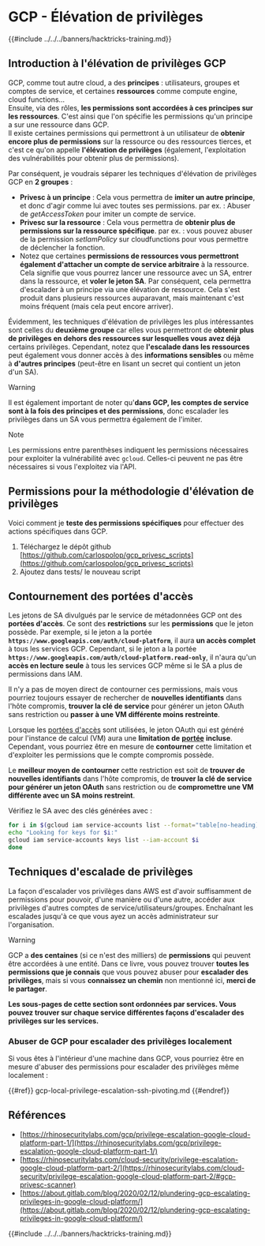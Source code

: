 # GCP - Élévation de privilèges

{{#include ../../../banners/hacktricks-training.md}}

## Introduction à l'élévation de privilèges GCP <a href="#introduction-to-gcp-privilege-escalation" id="introduction-to-gcp-privilege-escalation"></a>

GCP, comme tout autre cloud, a des **principes** : utilisateurs, groupes et comptes de service, et certaines **ressources** comme compute engine, cloud functions…\
Ensuite, via des rôles, **les permissions sont accordées à ces principes sur les ressources**. C'est ainsi que l'on spécifie les permissions qu'un principe a sur une ressource dans GCP.\
Il existe certaines permissions qui permettront à un utilisateur de **obtenir encore plus de permissions** sur la ressource ou des ressources tierces, et c'est ce qu'on appelle **l'élévation de privilèges** (également, l'exploitation des vulnérabilités pour obtenir plus de permissions).

Par conséquent, je voudrais séparer les techniques d'élévation de privilèges GCP en **2 groupes** :

- **Privesc à un principe** : Cela vous permettra de **imiter un autre principe**, et donc d'agir comme lui avec toutes ses permissions. par ex. : Abuser de _getAccessToken_ pour imiter un compte de service.
- **Privesc sur la ressource** : Cela vous permettra de **obtenir plus de permissions sur la ressource spécifique**. par ex. : vous pouvez abuser de la permission _setIamPolicy_ sur cloudfunctions pour vous permettre de déclencher la fonction.
- Notez que certaines **permissions de ressources vous permettront également d'attacher un compte de service arbitraire** à la ressource. Cela signifie que vous pourrez lancer une ressource avec un SA, entrer dans la ressource, et **voler le jeton SA**. Par conséquent, cela permettra d'escalader à un principe via une élévation de ressource. Cela s'est produit dans plusieurs ressources auparavant, mais maintenant c'est moins fréquent (mais cela peut encore arriver).

Évidemment, les techniques d'élévation de privilèges les plus intéressantes sont celles du **deuxième groupe** car elles vous permettront de **obtenir plus de privilèges en dehors des ressources sur lesquelles vous avez déjà** certains privilèges. Cependant, notez que **l'escalade dans les ressources** peut également vous donner accès à des **informations sensibles** ou même à **d'autres principes** (peut-être en lisant un secret qui contient un jeton d'un SA).

> [!WARNING]
> Il est également important de noter qu'**dans GCP, les comptes de service sont à la fois des principes et des permissions**, donc escalader les privilèges dans un SA vous permettra également de l'imiter.

> [!NOTE]
> Les permissions entre parenthèses indiquent les permissions nécessaires pour exploiter la vulnérabilité avec `gcloud`. Celles-ci peuvent ne pas être nécessaires si vous l'exploitez via l'API.

## Permissions pour la méthodologie d'élévation de privilèges

Voici comment je **teste des permissions spécifiques** pour effectuer des actions spécifiques dans GCP.

1. Téléchargez le dépôt github [https://github.com/carlospolop/gcp_privesc_scripts](https://github.com/carlospolop/gcp_privesc_scripts)
2. Ajoutez dans tests/ le nouveau script

## Contournement des portées d'accès <a href="#bypassing-access-scopes" id="bypassing-access-scopes"></a>

Les jetons de SA divulgués par le service de métadonnées GCP ont des **portées d'accès**. Ce sont des **restrictions** sur les **permissions** que le jeton possède. Par exemple, si le jeton a la portée **`https://www.googleapis.com/auth/cloud-platform`**, il aura **un accès complet** à tous les services GCP. Cependant, si le jeton a la portée **`https://www.googleapis.com/auth/cloud-platform.read-only`**, il n'aura qu'un **accès en lecture seule** à tous les services GCP même si le SA a plus de permissions dans IAM.

Il n'y a pas de moyen direct de contourner ces permissions, mais vous pourriez toujours essayer de rechercher de **nouvelles identifiants** dans l'hôte compromis, **trouver la clé de service** pour générer un jeton OAuth sans restriction ou **passer à une VM différente moins restreinte**.

Lorsque les [portées d'accès](https://cloud.google.com/compute/docs/access/service-accounts#accesscopesiam) sont utilisées, le jeton OAuth qui est généré pour l'instance de calcul (VM) aura une **limitation de** [**portée**](https://oauth.net/2/scope/) **incluse**. Cependant, vous pourriez être en mesure de **contourner** cette limitation et d'exploiter les permissions que le compte compromis possède.

Le **meilleur moyen de contourner** cette restriction est soit de **trouver de nouvelles identifiants** dans l'hôte compromis, de **trouver la clé de service pour générer un jeton OAuth** sans restriction ou de **compromettre une VM différente avec un SA moins restreint**.

Vérifiez le SA avec des clés générées avec :
```bash
for i in $(gcloud iam service-accounts list --format="table[no-heading](email)"); do
echo "Looking for keys for $i:"
gcloud iam service-accounts keys list --iam-account $i
done
```
## Techniques d'escalade de privilèges

La façon d'escalader vos privilèges dans AWS est d'avoir suffisamment de permissions pour pouvoir, d'une manière ou d'une autre, accéder aux privilèges d'autres comptes de service/utilisateurs/groupes. Enchaînant les escalades jusqu'à ce que vous ayez un accès administrateur sur l'organisation.

> [!WARNING]
> GCP a **des centaines** (si ce n'est des milliers) de **permissions** qui peuvent être accordées à une entité. Dans ce livre, vous pouvez trouver **toutes les permissions que je connais** que vous pouvez abuser pour **escalader des privilèges**, mais si vous **connaissez un chemin** non mentionné ici, **merci de le partager**.

**Les sous-pages de cette section sont ordonnées par services. Vous pouvez trouver sur chaque service différentes façons d'escalader des privilèges sur les services.**

### Abuser de GCP pour escalader des privilèges localement

Si vous êtes à l'intérieur d'une machine dans GCP, vous pourriez être en mesure d'abuser des permissions pour escalader des privilèges même localement :

{{#ref}}
gcp-local-privilege-escalation-ssh-pivoting.md
{{#endref}}

## Références

- [https://rhinosecuritylabs.com/gcp/privilege-escalation-google-cloud-platform-part-1/](https://rhinosecuritylabs.com/gcp/privilege-escalation-google-cloud-platform-part-1/)
- [https://rhinosecuritylabs.com/cloud-security/privilege-escalation-google-cloud-platform-part-2/](https://rhinosecuritylabs.com/cloud-security/privilege-escalation-google-cloud-platform-part-2/#gcp-privesc-scanner)
- [https://about.gitlab.com/blog/2020/02/12/plundering-gcp-escalating-privileges-in-google-cloud-platform/](https://about.gitlab.com/blog/2020/02/12/plundering-gcp-escalating-privileges-in-google-cloud-platform/)

{{#include ../../../banners/hacktricks-training.md}}
